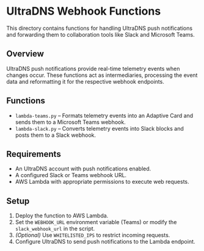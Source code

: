 # UltraDNS Webhook Functions

This directory contains functions for handling UltraDNS push notifications and forwarding them to collaboration tools like Slack and Microsoft Teams.

## Overview

UltraDNS push notifications provide real-time telemetry events when changes occur. These functions act as intermediaries, processing the event data and reformatting it for the respective webhook endpoints.

## Functions

* `lambda-teams.py` – Formats telemetry events into an Adaptive Card and sends them to a Microsoft Teams webhook.
* `lambda-slack.py` – Converts telemetry events into Slack blocks and posts them to a Slack webhook.

## Requirements

* An UltraDNS account with push notifications enabled.
* A configured Slack or Teams webhook URL.
* AWS Lambda with appropriate permissions to execute web requests.

## Setup

1. Deploy the function to AWS Lambda.
2. Set the `WEBHOOK_URL` environment variable (Teams) or modify the `slack_webhook_url` in the script.
3. _(Optional)_ Use `WHITELISTED_IPS` to restrict incoming requests.
4. Configure UltraDNS to send push notifications to the Lambda endpoint.